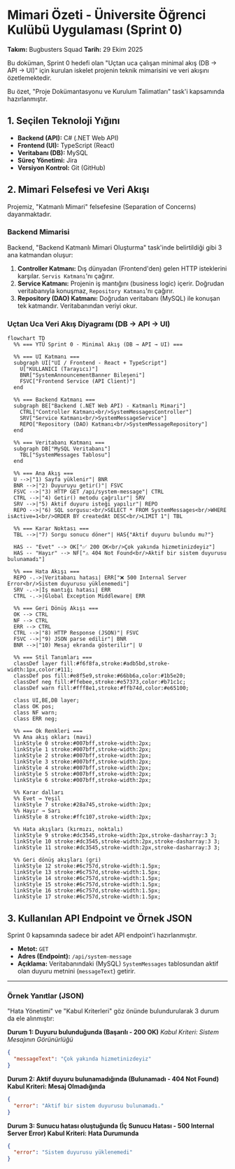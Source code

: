 # Mimari Özeti - Üniversite Öğrenci Kulübü Uygulaması (Sprint 0)

**Takım:** Bugbusters Squad
**Tarih:** 29 Ekim 2025

Bu doküman, Sprint 0 hedefi olan "Uçtan uca çalışan minimal akış (DB → API → UI)" için kurulan iskelet projenin teknik mimarisini ve veri akışını özetlemektedir.

Bu özet, "Proje Dokümantasyonu ve Kurulum Talimatları" task'i kapsamında hazırlanmıştır.

## 1. Seçilen Teknoloji Yığını

- **Backend (API):** C# (.NET Web API)
- **Frontend (UI):** TypeScript (React)
- **Veritabanı (DB):** MySQL
- **Süreç Yönetimi:** Jira
- **Versiyon Kontrol:** Git (GitHub)

## 2. Mimari Felsefesi ve Veri Akışı

Projemiz, "Katmanlı Mimari" felsefesine (Separation of Concerns) dayanmaktadır.

### Backend Mimarisi

Backend, "Backend Katmanlı Mimari Oluşturma" task'inde belirtildiği gibi 3 ana katmandan oluşur:

1.  **Controller Katmanı:** Dış dünyadan (Frontend'den) gelen HTTP isteklerini karşılar. `Servis Katmanı`'nı çağırır.
2.  **Service Katmanı:** Projenin iş mantığını (business logic) içerir. Doğrudan veritabanıyla konuşmaz, `Repository Katmanı`'nı çağırır.
3.  **Repository (DAO) Katmanı:** Doğrudan veritabanı (MySQL) ile konuşan tek katmandır. Veritabanından veriyi okur.

### Uçtan Uca Veri Akış Diyagramı (DB → API → UI)

```mermaid
flowchart TD
  %% === YTÜ Sprint 0 - Minimal Akış (DB → API → UI) ===

  %% === UI Katmanı ===
  subgraph UI["UI / Frontend - React + TypeScript"]
    U["KULLANICI (Tarayıcı)"]
    BNR["SystemAnnouncementBanner Bileşeni"]
    FSVC["Frontend Service (API Client)"]
  end

  %% === Backend Katmanı ===
  subgraph BE["Backend (.NET Web API) - Katmanlı Mimari"]
    CTRL["Controller Katmanı<br/>SystemMessagesController"]
    SRV["Service Katmanı<br/>SystemMessageService"]
    REPO["Repository (DAO) Katmanı<br/>SystemMessageRepository"]
  end

  %% === Veritabanı Katmanı ===
  subgraph DB["MySQL Veritabanı"]
    TBL["SystemMessages Tablosu"]
  end

  %% === Ana Akış ===
  U -->|"1) Sayfa yüklenir"| BNR
  BNR -->|"2) Duyuruyu getir()"| FSVC
  FSVC -->|"3) HTTP GET /api/system-message"| CTRL
  CTRL -->|"4) Getir() metodu çağrılır"| SRV
  SRV -->|"5) Aktif duyuru isteği yapılır"| REPO
  REPO -->|"6) SQL sorgusu:<br/>SELECT * FROM SystemMessages<br/>WHERE isActive=1<br/>ORDER BY createdAt DESC<br/>LIMIT 1"| TBL

  %% === Karar Noktası ===
  TBL -->|"7) Sorgu sonucu döner"| HAS{"Aktif duyuru bulundu mu?"}

  HAS -- "Evet" --> OK["✅ 200 OK<br/>Çok yakında hizmetinizdeyiz"]
  HAS -- "Hayır" --> NF["⚠️ 404 Not Found<br/>Aktif bir sistem duyurusu bulunamadı"]

  %% === Hata Akışı ===
  REPO -.->|Veritabanı hatası| ERR["❌ 500 Internal Server Error<br/>Sistem duyurusu yüklenemedi"]
  SRV -.->|İş mantığı hatası| ERR
  CTRL -.->|Global Exception Middleware| ERR

  %% === Geri Dönüş Akışı ===
  OK --> CTRL
  NF --> CTRL
  ERR --> CTRL
  CTRL -->|"8) HTTP Response (JSON)"| FSVC
  FSVC -->|"9) JSON parse edilir"| BNR
  BNR -->|"10) Mesaj ekranda gösterilir"| U

  %% === Stil Tanımları ===
  classDef layer fill:#f6f8fa,stroke:#adb5bd,stroke-width:1px,color:#111;
  classDef pos fill:#e8f5e9,stroke:#66bb6a,color:#1b5e20;
  classDef neg fill:#ffebee,stroke:#e57373,color:#b71c1c;
  classDef warn fill:#fff8e1,stroke:#ffb74d,color:#e65100;

  class UI,BE,DB layer;
  class OK pos;
  class NF warn;
  class ERR neg;

  %% === Ok Renkleri ===
  %% Ana akış okları (mavi)
  linkStyle 0 stroke:#007bff,stroke-width:2px;
  linkStyle 1 stroke:#007bff,stroke-width:2px;
  linkStyle 2 stroke:#007bff,stroke-width:2px;
  linkStyle 3 stroke:#007bff,stroke-width:2px;
  linkStyle 4 stroke:#007bff,stroke-width:2px;
  linkStyle 5 stroke:#007bff,stroke-width:2px;
  linkStyle 6 stroke:#007bff,stroke-width:2px;

  %% Karar dalları
  %% Evet → Yeşil
  linkStyle 7 stroke:#28a745,stroke-width:2px;
  %% Hayır → Sarı
  linkStyle 8 stroke:#ffc107,stroke-width:2px;

  %% Hata akışları (kırmızı, noktalı)
  linkStyle 9 stroke:#dc3545,stroke-width:2px,stroke-dasharray:3 3;
  linkStyle 10 stroke:#dc3545,stroke-width:2px,stroke-dasharray:3 3;
  linkStyle 11 stroke:#dc3545,stroke-width:2px,stroke-dasharray:3 3;

  %% Geri dönüş akışları (gri)
  linkStyle 12 stroke:#6c757d,stroke-width:1.5px;
  linkStyle 13 stroke:#6c757d,stroke-width:1.5px;
  linkStyle 14 stroke:#6c757d,stroke-width:1.5px;
  linkStyle 15 stroke:#6c757d,stroke-width:1.5px;
  linkStyle 16 stroke:#6c757d,stroke-width:1.5px;
  linkStyle 17 stroke:#6c757d,stroke-width:1.5px;

```

## 3. Kullanılan API Endpoint ve Örnek JSON

Sprint 0 kapsamında sadece bir adet API endpoint'i hazırlanmıştır.

- **Metot:** `GET`
- **Adres (Endpoint):** `/api/system-message`
- **Açıklama:** Veritabanındaki (MySQL) `SystemMessages` tablosundan aktif olan duyuru metnini (`messageText`) getirir.

---

### Örnek Yanıtlar (JSON)

"Hata Yönetimi" ve "Kabul Kriterleri" göz önünde bulundurularak 3 durum da ele alınmıştır:

**Durum 1: Duyuru bulunduğunda (Başarılı - 200 OK)**
_Kabul Kriteri: Sistem Mesajının Görünürlüğü_

```json
{
  "messageText": "Çok yakında hizmetinizdeyiz"
}
```

**Durum 2: Aktif duyuru bulunamadığında (Bulunamadı - 404 Not Found) Kabul Kriteri: Mesaj Olmadığında**

```json
{
  "error": "Aktif bir sistem duyurusu bulunamadı."
}
```

**Durum 3: Sunucu hatası oluştuğunda (İç Sunucu Hatası - 500 Internal Server Error) Kabul Kriteri: Hata Durumunda**

```json
{
  "error": "Sistem duyurusu yüklenemedi"
}
```
